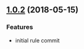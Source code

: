 <a name="1.0.2"></a>
## [1.0.2](https://github.com/iv-web/eslint-config-kunpengweb/compare/ee765de...v0.0.1) (2018-05-15)


### Features

* initial rule commit 